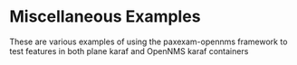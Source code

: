 # Miscellaneous Examples

These are various examples of using the paxexam-opennms framework to test features in both plane karaf and OpenNMS karaf containers